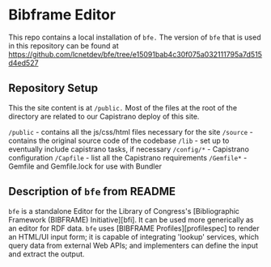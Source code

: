 # Bibframe Editor
This repo contains a local installation of `bfe.` The version of `bfe` that is used in this repository can be found at https://github.com/lcnetdev/bfe/tree/e15091bab4c30f075a032111795a7d515d4ed527

## Repository Setup
This the site content is at `/public.` Most of the files at the root of the directory are related to our Capistrano deploy of this site.

`/public` - contains all the js/css/html files necessary for the site
`/source` - contains the original source code of the codebase
`/lib` - set up to eventually include capistrano tasks, if necessary
`/config/*` - Capistrano configuration
`/Capfile` - list all the Capistrano requirements
`/Gemfile*` - Gemfile and Gemfile.lock for use with Bundler

## Description of `bfe` from README
`bfe` is a standalone Editor for the Library of Congress's [Bibliographic Framework
(BIBFRAME) Initiative][bfi].  It can be used more generically as an editor for RDF data.
`bfe` uses [BIBFRAME Profiles][profilespec] to render an HTML/UI input form; it is
capable of integrating 'lookup' services, which query data from external Web APIs;
and implementers can define the input and extract the output.
